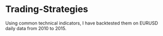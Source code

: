 # Trading-Strategies
Using common technical indicators, I have backtested them on EURUSD daily data from 2010 to 2015.
